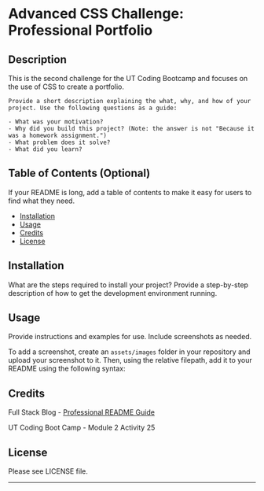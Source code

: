 # Advanced CSS Challenge: Professional Portfolio

## Description

This is the second challenge for the UT Coding Bootcamp and focuses on the use of CSS to create a portfolio.
```
Provide a short description explaining the what, why, and how of your project. Use the following questions as a guide:

- What was your motivation?
- Why did you build this project? (Note: the answer is not "Because it was a homework assignment.")
- What problem does it solve?
- What did you learn?
```


## Table of Contents (Optional)

If your README is long, add a table of contents to make it easy for users to find what they need.

- [Installation](#installation)
- [Usage](#usage)
- [Credits](#credits)
- [License](#license)

## Installation

What are the steps required to install your project? Provide a step-by-step description of how to get the development environment running.

## Usage

Provide instructions and examples for use. Include screenshots as needed.

To add a screenshot, create an `assets/images` folder in your repository and upload your screenshot to it. Then, using the relative filepath, add it to your README using the following syntax:


## Credits

Full Stack Blog - [Professional README Guide](https://coding-boot-camp.github.io/full-stack/github/professional-readme-guide)

UT Coding Boot Camp - Module 2 Activity 25

## License

Please see LICENSE file. 

---

